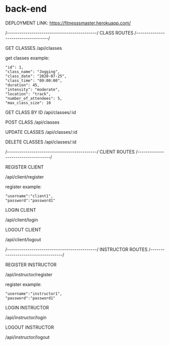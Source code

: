 # back-end


DEPLOYMENT LINK: https://fitnesssmaster.herokuapp.com/



/--------------------------------------------/ CLASS ROUTES /-----------------------------------/

GET CLASSES
/api/classes


get classes example:

    "id": 1,
    "class_name": "Jogging",
    "class_date": "2020-07-25",
    "class_time": "09:00:00",
    "duration": 45,
    "intensity": "moderate",
    "location": "track",
    "number_of_attendees": 5,
    "max_class_size": 10

GET CLASS BY ID
/api/classes/:id

POST CLASS
/api/classes

UPDATE CLASSES
/api/classes/:id

DELETE CLASSES
/api/classes/:id



/--------------------------------------------/ CLIENT ROUTES /-----------------------------------/

REGISTER CLIENT

/api/client/register

register example:

    "username":"client1",
	"password":"password1"

LOGIN CLIENT

/api/client/login

LOGOUT CLIENT

/api/client/logout

/--------------------------------------------/ INSTRUCTOR ROUTES /-----------------------------------/



REGISTER INSTRUCTOR

/api/instructor/register

register example:


    "username":"instructor1",
	"password":"password1"


LOGIN INSTRUCTOR

/api/instructor/login

LOGOUT INSTRUCTOR

/api/instructor/logout
